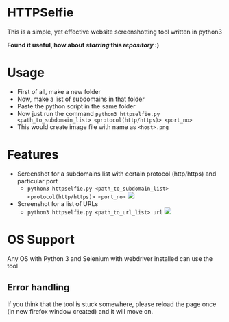 # HTTPSelfie
This is a simple, yet effective website screenshotting tool written in python3

**Found it useful, how about *starring* this *repository* :)**
# Usage
- First of all, make a new folder
- Now, make a list of subdomains in that folder
- Paste the python script in the same folder
- Now just run the command `python3 httpselfie.py <path_to_subdomain_list> <protocol(http/https)> <port_no>`
- This would create image file with name as `<host>.png`

# Features
- Screenshot for a subdomains list with certain protocol (http/https) and particular port
    - `python3 httpselfie.py <path_to_subdomain_list> <protocol(http/https)> <port_no>`
    ![](https://raw.githubusercontent.com/shriyanss/HTTPSelfie/main/media/gif/domains.gif)
- Screenshot for a list of URLs
    - `python3 httpselfie.py <path_to_url_list> url`
    ![](https://raw.githubusercontent.com/shriyanss/HTTPSelfie/main/media/gif/urls.gif)

# OS Support
Any OS with Python 3 and Selenium with webdriver installed can use the tool

## Error handling
If you think that the tool is stuck somewhere, please reload the page once (in new firefox window created) and it will move on.
